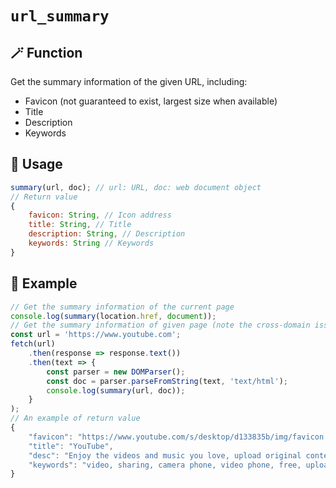 # `url_summary`

## 🪄 Function
Get the summary information of the given URL, including:

- Favicon (not guaranteed to exist, largest size when available)
- Title
- Description
- Keywords

## 📖 Usage
```javascript
summary(url, doc); // url: URL, doc: web document object
// Return value
{
    favicon: String, // Icon address
    title: String, // Title
    description: String, // Description
    keywords: String // Keywords
}
```

## 🍻 Example

```javascript
// Get the summary information of the current page
console.log(summary(location.href, document));
// Get the summary information of given page (note the cross-domain issue)
const url = 'https://www.youtube.com';
fetch(url)
    .then(response => response.text())
    .then(text => {
        const parser = new DOMParser();
        const doc = parser.parseFromString(text, 'text/html');
        console.log(summary(url, doc));
    }
);
// An example of return value
{
    "favicon": "https://www.youtube.com/s/desktop/d133835b/img/favicon.ico",
    "title": "YouTube",
    "desc": "Enjoy the videos and music you love, upload original content, and share it all with friends, family, and the world on YouTube.",
    "keywords": "video, sharing, camera phone, video phone, free, upload"
}
```
